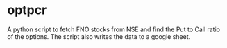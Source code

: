 # optpcr
A python script to fetch FNO stocks from NSE and find the Put to Call ratio of the options. The script also writes the data to a google sheet.
